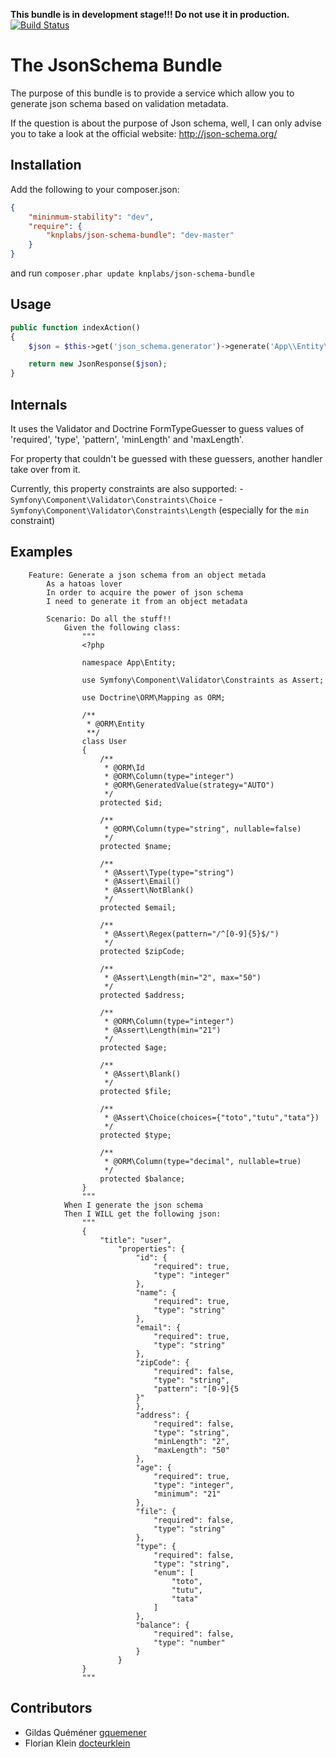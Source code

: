 **This bundle is in development stage!!! Do not use it in production.**
[![Build Status](https://secure.travis-ci.org/KnpLabs/KnpJsonSchemaBundle.png)](https://travis-ci.org/KnpLabs/KnpJsonSchemaBundle)

The JsonSchema Bundle
=====================

The purpose of this bundle is to provide a service which allow you to generate json schema based on validation metadata.

If the question is about the purpose of Json schema, well, I can only advise you to take a look at the official website: http://json-schema.org/

Installation
------------
Add the following to your composer.json:
``` json
{
    "mininmum-stability": "dev",
    "require": {
        "knplabs/json-schema-bundle": "dev-master"
    }
}
```

and run `composer.phar update knplabs/json-schema-bundle`

Usage
-----
``` php
public function indexAction()
{
    $json = $this->get('json_schema.generator')->generate('App\\Entity\\User');

    return new JsonResponse($json);
}
```

Internals
---------
It uses the Validator and Doctrine FormTypeGuesser to guess values of 'required', 'type', 'pattern', 'minLength' and 'maxLength'.

For property that couldn't be guessed with these guessers, another handler take over from it.

Currently, this property constraints are also supported:
    - `Symfony\Component\Validator\Constraints\Choice`
    - `Symfony\Component\Validator\Constraints\Length` (especially for the `min` constraint)

Examples
--------
``` gherhin
    Feature: Generate a json schema from an object metada
        As a hatoas lover
        In order to acquire the power of json schema
        I need to generate it from an object metadata

        Scenario: Do all the stuff!!
            Given the following class:
                """
                <?php

                namespace App\Entity;

                use Symfony\Component\Validator\Constraints as Assert;

                use Doctrine\ORM\Mapping as ORM;

                /**
                 * @ORM\Entity
                 **/
                class User
                {
                    /**
                     * @ORM\Id
                     * @ORM\Column(type="integer")
                     * @ORM\GeneratedValue(strategy="AUTO")
                     */
                    protected $id;

                    /**
                     * @ORM\Column(type="string", nullable=false)
                     */
                    protected $name;

                    /**
                     * @Assert\Type(type="string")
                     * @Assert\Email()
                     * @Assert\NotBlank()
                     */
                    protected $email;

                    /**
                     * @Assert\Regex(pattern="/^[0-9]{5}$/")
                     */
                    protected $zipCode;

                    /**
                     * @Assert\Length(min="2", max="50")
                     */
                    protected $address;

                    /**
                     * @ORM\Column(type="integer")
                     * @Assert\Length(min="21")
                     */
                    protected $age;

                    /**
                     * @Assert\Blank()
                     */
                    protected $file;

                    /**
                     * @Assert\Choice(choices={"toto","tutu","tata"})
                     */
                    protected $type;

                    /**
                     * @ORM\Column(type="decimal", nullable=true)
                     */
                    protected $balance;
                }
                """
            When I generate the json schema
            Then I WILL get the following json:
                """
                {
                    "title": "user",
                        "properties": {
                            "id": {
                                "required": true,
                                "type": "integer"
                            },
                            "name": {
                                "required": true,
                                "type": "string"
                            },
                            "email": {
                                "required": true,
                                "type": "string"
                            },
                            "zipCode": {
                                "required": false,
                                "type": "string",
                                "pattern": "[0-9]{5
                            }"
                            },
                            "address": {
                                "required": false,
                                "type": "string",
                                "minLength": "2",
                                "maxLength": "50"
                            },
                            "age": {
                                "required": true,
                                "type": "integer",
                                "minimum": "21"
                            },
                            "file": {
                                "required": false,
                                "type": "string"
                            },
                            "type": {
                                "required": false,
                                "type": "string",
                                "enum": [
                                    "toto",
                                    "tutu",
                                    "tata"
                                ]
                            },
                            "balance": {
                                "required": false,
                                "type": "number"
                            }
                        }
                }
                """
```

Contributors
------------
 - Gildas Quéméner [gquemener](https://github.com/gquemener)
 - Florian Klein [docteurklein](https://github.com/docteurklein)
